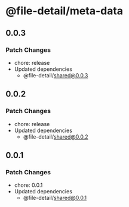 # @file-detail/meta-data

## 0.0.3

### Patch Changes

- chore: release
- Updated dependencies
  - @file-detail/shared@0.0.3

## 0.0.2

### Patch Changes

- chore: release
- Updated dependencies
  - @file-detail/shared@0.0.2

## 0.0.1

### Patch Changes

- chore: 0.0.1
- Updated dependencies
  - @file-detail/shared@0.0.1
